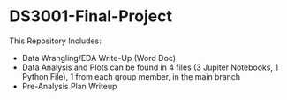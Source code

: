 # DS3001-Final-Project

This Repository Includes:
- Data Wrangling/EDA Write-Up (Word Doc)
- Data Analysis and Plots can be found in 4 files (3 Jupiter Notebooks, 1 Python File), 1 from each group member, in the main branch
- Pre-Analysis Plan Writeup
